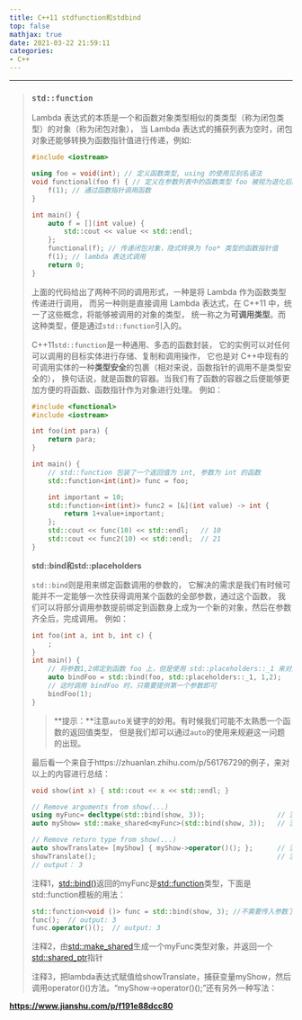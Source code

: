 ```yaml
---
title: C++11 stdfunction和stdbind
top: false
mathjax: true
date: 2021-03-22 21:59:11
categories:
- C++
---
```


-----







> ### `std::function`
>
> Lambda 表达式的本质是一个和函数对象类型相似的类类型（称为闭包类型）的对象（称为闭包对象）， 当 Lambda 表达式的捕获列表为空时，闭包对象还能够转换为函数指针值进行传递，例如:
>
> ```cpp
> #include <iostream>
> 
> using foo = void(int); // 定义函数类型, using 的使用见别名语法
> void functional(foo f) { // 定义在参数列表中的函数类型 foo 被视为退化后的函数指针类型 foo*
>     f(1); // 通过函数指针调用函数
> }
> 
> int main() {
>     auto f = [](int value) {
>         std::cout << value << std::endl;
>     };
>     functional(f); // 传递闭包对象，隐式转换为 foo* 类型的函数指针值
>     f(1); // lambda 表达式调用
>     return 0;
> }
> ```
>
> 上面的代码给出了两种不同的调用形式，一种是将 Lambda 作为函数类型传递进行调用， 而另一种则是直接调用 Lambda 表达式，在 C++11 中，统一了这些概念，将能够被调用的对象的类型， 统一称之为**可调用类型**。而这种类型，便是通过`std::function`引入的。
>
> C++11`std::function`是一种通用、多态的函数封装， 它的实例可以对任何可以调用的目标实体进行存储、复制和调用操作， 它也是对 C++中现有的可调用实体的一种**类型安全**的包裹（相对来说，函数指针的调用不是类型安全的）， 换句话说，就是函数的容器。当我们有了函数的容器之后便能够更加方便的将函数、函数指针作为对象进行处理。 例如：
>
> ```cpp
> #include <functional>
> #include <iostream>
> 
> int foo(int para) {
>     return para;
> }
> 
> int main() {
>     // std::function 包装了一个返回值为 int, 参数为 int 的函数
>     std::function<int(int)> func = foo;
> 
>     int important = 10;
>     std::function<int(int)> func2 = [&](int value) -> int {
>         return 1+value+important;
>     };
>     std::cout << func(10) << std::endl;   // 10
>     std::cout << func2(10) << std::endl;  // 21
> }
> ```
>
> **std::bind和std::placeholders**
>
> `std::bind`则是用来绑定函数调用的参数的， 它解决的需求是我们有时候可能并不一定能够一次性获得调用某个函数的全部参数，通过这个函数， 我们可以将部分调用参数提前绑定到函数身上成为一个新的对象，然后在参数齐全后，完成调用。 例如：
>
> ```cpp
> int foo(int a, int b, int c) {
>     ;
> }
> int main() {
>     // 将参数1,2绑定到函数 foo 上，但是使用 std::placeholders::_1 来对第一个参数进行占位
>     auto bindFoo = std::bind(foo, std::placeholders::_1, 1,2);
>     // 这时调用 bindFoo 时，只需要提供第一个参数即可
>     bindFoo(1);
> }
> ```
>
> > **提示：**注意`auto`关键字的妙用。有时候我们可能不太熟悉一个函数的返回值类型， 但是我们却可以通过`auto`的使用来规避这一问题的出现。
>
> 最后看一个来自于https://zhuanlan.zhihu.com/p/56176729的例子，来对以上的内容进行总结：
>
> ```cpp
> void show(int x) { std::cout << x << std::endl; }
> 
> // Remove arguments from show(...)
> using myFunc= decltype(std::bind(show, 3));                  // 注释1
> auto myShow= std::make_shared<myFunc>(std::bind(show, 3));   // 注释2
> 
> // Remove return type from show(...)
> auto showTranslate= [myShow] { myShow->operator()(); };      // 注释3
> showTranslate();                                             // 注释4
> // output： 3
> ```
>
> 注释1，[std::bind()](https://link.zhihu.com/?target=http%3A//www.cplusplus.com/reference/functional/bind/)返回的myFunc是[std::function](https://link.zhihu.com/?target=http%3A//www.cplusplus.com/reference/functional/function/)类型，下面是std::function模板的用法：
>
> ```cpp
> std::function<void ()> func = std::bind(show, 3); //不需要传入参数了
> func();  // output: 3
> func.operator()();  // output: 3
> ```
>
> 注释2，由[std::make_shared](https://link.zhihu.com/?target=http%3A//www.cplusplus.com/reference/memory/make_shared/)生成一个myFunc类型对象，并返回一个[std::shared_ptr](https://link.zhihu.com/?target=http%3A//www.cplusplus.com/reference/memory/shared_ptr/)指针
>
> 注释3，把lambda表达式赋值给showTranslate，捕获变量myShow，然后调用operator()()方法。“myShow->operator()();”还有另外一种写法：













**https://www.jianshu.com/p/f191e88dcc80**